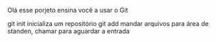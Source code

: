 Olá esse porjeto ensina você a usar o Git

git init	inicializa um repositório
git add	mandar arquivos para área de standen, chamar para aguardar a entrada
